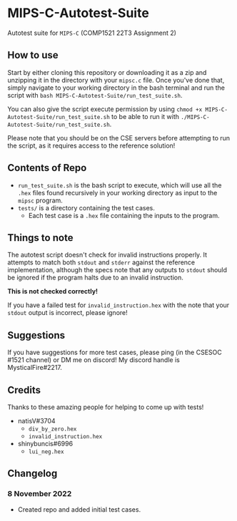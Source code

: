 # MIPS-C-Autotest-Suite

Autotest suite for `MIPS-C` (COMP1521 22T3 Assignment 2)

## How to use

Start by either cloning this repository or downloading it as a zip and unzipping it in the directory with your `mipsc.c` file.
Once you've done that, simply navigate to your working directory in the bash terminal and run the script with `bash MIPS-C-Autotest-Suite/run_test_suite.sh`.

You can also give the script execute permission by using `chmod +x MIPS-C-Autotest-Suite/run_test_suite.sh` to be able to run it with `./MIPS-C-Autotest-Suite/run_test_suite.sh`.

Please note that you should be on the CSE servers before attempting to run the script, as it requires access to the reference solution!

## Contents of Repo

- `run_test_suite.sh` is the bash script to execute, which will use all the `.hex` files found recursively in your working directory as input to the `mipsc` program.
- `tests/` is a directory containing the test cases.
  - Each test case is a `.hex` file containing the inputs to the program.

## Things to note

The autotest script doesn't check for invalid instructions properly.
It attempts to match both `stdout` and `stderr` against the reference implementation, although the specs note that any outputs to `stdout` should be ignored if the program halts due to an invalid instruction.

**This is not checked correctly!**

If you have a failed test for `invalid_instruction.hex` with the note that your `stdout` output is incorrect, please ignore!

## Suggestions

If you have suggestions for more test cases, please ping (in the CSESOC #1521 channel) or DM me on discord!
My discord handle is MysticalFire#2217.

## Credits

Thanks to these amazing people for helping to come up with tests!

- natisV#3704
  - `div_by_zero.hex`
  - `invalid_instruction.hex`
- shinybuncis#6996
  - `lui_neg.hex`

## Changelog

### 8 November 2022

- Created repo and added initial test cases.
